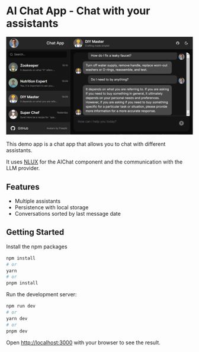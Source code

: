# AI Chat App - Chat with your assistants

![Chat with your assistants demo app](app/og.png)

This demo app is a chat app that allows you to chat with different assistants.

It uses [NLUX](https://docs.nlkit.com/nlux/) for the AIChat component and the communication with the LLM provider.

## Features

- Multiple assistants
- Persistence with local storage
- Conversations sorted by last message date

## Getting Started

Install the npm packages

```bash
npm install
# or
yarn
# or
pnpm install
```

Run the development server:

```bash
npm run dev
# or
yarn dev
# or
pnpm dev
```

Open [http://localhost:3000](http://localhost:3000) with your browser to see the result.
